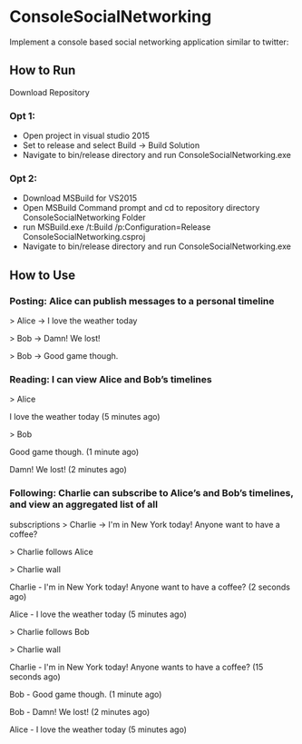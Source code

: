 # ConsoleSocialNetworking
Implement a console based social networking application similar to twitter:
## How to Run 
Download Repository
### Opt 1: 
- Open project in visual studio 2015 
- Set to release and select Build -> Build Solution
- Navigate to bin/release directory and run ConsoleSocialNetworking.exe
### Opt 2:
- Download MSBuild for VS2015 
- Open MSBuild Command prompt and cd to repository directory ConsoleSocialNetworking Folder
- run MSBuild.exe /t:Build /p:Configuration=Release ConsoleSocialNetworking.csproj
- Navigate to bin/release directory and run ConsoleSocialNetworking.exe
## How to Use
### Posting: Alice can publish messages to a personal timeline
\> Alice -> I love the weather today

\> Bob -> Damn! We lost!

\> Bob -> Good game though.
### Reading: I can view Alice and Bob’s timelines
\> Alice

I love the weather today (5 minutes ago)

\> Bob

Good game though. (1 minute ago)

Damn! We lost! (2 minutes ago)
### Following: Charlie can subscribe to A​lice’s and B​ob’s timelines, and view an aggregated list of all
subscriptions
\> Charlie -> I'm in New York today! Anyone want to have a coffee?

\> Charlie follows Alice

\> Charlie wall

Charlie - I'm in New York today! Anyone want to have a coffee? (2 seconds ago)

Alice - I love the weather today (5 minutes ago)

\> Charlie follows Bob

\> Charlie wall

Charlie - I'm in New York today! Anyone wants to have a coffee? (15 seconds ago)

Bob - Good game though. (1 minute ago)

Bob - Damn! We lost! (2 minutes ago)

Alice - I love the weather today (5 minutes ago)
